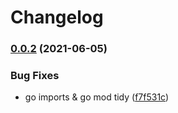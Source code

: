 # Changelog

### [0.0.2](https://www.github.com/atreya2011/grpc-postgres-crud/compare/v0.0.1...v0.0.2) (2021-06-05)


### Bug Fixes

* go imports & go mod tidy ([f7f531c](https://www.github.com/atreya2011/grpc-postgres-crud/commit/f7f531cfea19fc27aa90e1a7b5457369bd0b2294))
